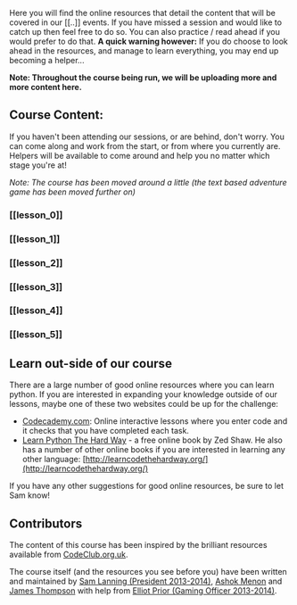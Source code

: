 Here you will find the online resources that detail the content that will be
covered in our [[..]] events. If you have missed a session and would like to
catch up then feel free to do so. You can also practice / read ahead if you
would prefer to do that. **A quick warning however:** If you do choose to look
ahead in the resources, and manage to learn everything, you may end up becoming
a helper...

**Note: Throughout the course being run, we will be uploading more and more content
here.**

## Course Content:

If you haven't been attending our sessions, or are behind, don't worry. You can
come along and work from the start, or from where you currently are. Helpers
will be available to come around and help you no matter which stage you're at!

*Note: The course has been moved around a little (the text based adventure game
has been moved further on)*

### [[lesson_0]]

### [[lesson_1]]

### [[lesson_2]]

### [[lesson_3]]

### [[lesson_4]]

### [[lesson_5]]

<!--## Content that is yet to be covered:-->

## Learn out-side of our course

There are a large number of good online resources where you can learn python.
If you are interested in expanding your knowledge outside of our lessons, maybe
one of these two websites could be up for the challenge:

* [Codecademy.com](http://www.codecademy.com/tracks/python): Online interactive
  lessons where you enter code and it checks that you have completed each task.
* [Learn Python The Hard Way](http://learnpythonthehardway.org/book/) - a free
  online book by Zed Shaw. He also has a number of other online books if you
  are interested in learning any other language:
  [http://learncodethehardway.org/](http://learncodethehardway.org/)

If you have any other suggestions for good online resources, be sure to let Sam
know!

## Contributors

The content of this course has been inspired by the brilliant resources
available from [CodeClub.org.uk](https://www.codeclub.org.uk/about).

The course itself (and the resources you see before you) have been written and
maintained by [Sam Lanning (President 2013-2014)](http://samlanning.com),
[Ashok Menon](https://github.com/asQuirreL) and
[James Thompson](https://github.com/JamesHub) with help from
[Elliot Prior (Gaming Officer 2013-2014)](http://quogu.com).

